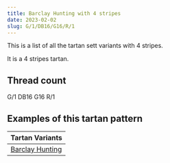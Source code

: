 ```yaml
---
title: Barclay Hunting with 4 stripes
date: 2023-02-02
slug: G/1/DB16/G16/R/1
---
```

This is a list of all the tartan sett variants with 4 stripes.

It is a 4 stripes tartan.


## Thread count
G/1 DB16 G16 R/1

## Examples of this tartan pattern

| Tartan Variants |
|---------------|
| [Barclay Hunting](/variants/g/1/db16/g16/r/1-db000064-g004c00-rc80000)||
